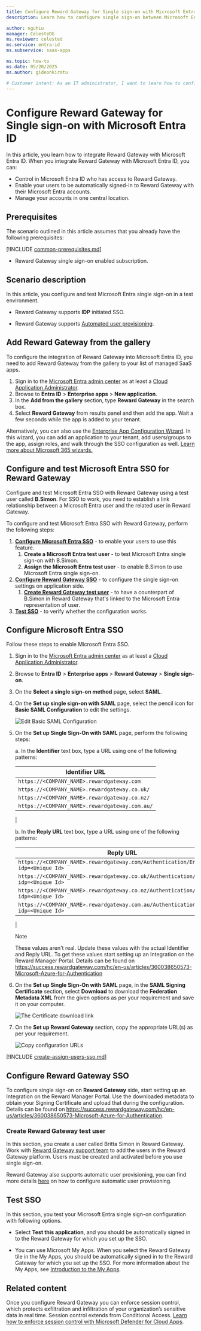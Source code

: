 ```yaml
---
title: Configure Reward Gateway for Single sign-on with Microsoft Entra ID
description: Learn how to configure single sign-on between Microsoft Entra ID and Reward Gateway.

author: nguhiu
manager: CelesteDG
ms.reviewer: celested
ms.service: entra-id
ms.subservice: saas-apps

ms.topic: how-to
ms.date: 05/20/2025
ms.author: gideonkiratu

# Customer intent: As an IT administrator, I want to learn how to configure single sign-on between Microsoft Entra ID and Reward Gateway so that I can control who has access to Reward Gateway, enable automatic sign-in with Microsoft Entra accounts, and manage my accounts in one central location.
---
```

# Configure Reward Gateway for Single sign-on with Microsoft Entra ID

In this article,  you learn how to integrate Reward Gateway with Microsoft Entra ID. When you integrate Reward Gateway with Microsoft Entra ID, you can:

* Control in Microsoft Entra ID who has access to Reward Gateway.
* Enable your users to be automatically signed-in to Reward Gateway with their Microsoft Entra accounts.
* Manage your accounts in one central location.

## Prerequisites
The scenario outlined in this article assumes that you already have the following prerequisites:

[!INCLUDE [common-prerequisites.md](~/identity/saas-apps/includes/common-prerequisites.md)]
* Reward Gateway single sign-on enabled subscription.

## Scenario description

In this article,  you configure and test Microsoft Entra single sign-on in a test environment.

* Reward Gateway supports **IDP** initiated SSO.

* Reward Gateway supports [Automated user provisioning](reward-gateway-provisioning-tutorial.md).

## Add Reward Gateway from the gallery

To configure the integration of Reward Gateway into Microsoft Entra ID, you need to add Reward Gateway from the gallery to your list of managed SaaS apps.

1. Sign in to the [Microsoft Entra admin center](https://entra.microsoft.com) as at least a [Cloud Application Administrator](~/identity/role-based-access-control/permissions-reference.md#cloud-application-administrator).
1. Browse to **Entra ID** > **Enterprise apps** > **New application**.
1. In the **Add from the gallery** section, type **Reward Gateway** in the search box.
1. Select **Reward Gateway** from results panel and then add the app. Wait a few seconds while the app is added to your tenant.

 Alternatively, you can also use the [Enterprise App Configuration Wizard](https://portal.office.com/AdminPortal/home?Q=Docs#/azureadappintegration). In this wizard, you can add an application to your tenant, add users/groups to the app, assign roles, and walk through the SSO configuration as well. [Learn more about Microsoft 365 wizards.](/microsoft-365/admin/misc/azure-ad-setup-guides)

<a name='configure-and-test-azure-ad-sso-for-reward-gateway'></a>

## Configure and test Microsoft Entra SSO for Reward Gateway

Configure and test Microsoft Entra SSO with Reward Gateway using a test user called **B.Simon**. For SSO to work, you need to establish a link relationship between a Microsoft Entra user and the related user in Reward Gateway.

To configure and test Microsoft Entra SSO with Reward Gateway, perform the following steps:

1. **[Configure Microsoft Entra SSO](#configure-azure-ad-sso)** - to enable your users to use this feature.
    1. **Create a Microsoft Entra test user** - to test Microsoft Entra single sign-on with B.Simon.
    1. **Assign the Microsoft Entra test user** - to enable B.Simon to use Microsoft Entra single sign-on.
1. **[Configure Reward Gateway SSO](#configure-reward-gateway-sso)** - to configure the single sign-on settings on application side.
    1. **[Create Reward Gateway test user](#create-reward-gateway-test-user)** - to have a counterpart of B.Simon in Reward Gateway that's linked to the Microsoft Entra representation of user.
1. **[Test SSO](#test-sso)** - to verify whether the configuration works.

<a name='configure-azure-ad-sso'></a>

## Configure Microsoft Entra SSO

Follow these steps to enable Microsoft Entra SSO.

1. Sign in to the [Microsoft Entra admin center](https://entra.microsoft.com) as at least a [Cloud Application Administrator](~/identity/role-based-access-control/permissions-reference.md#cloud-application-administrator).
1. Browse to **Entra ID** > **Enterprise apps** > **Reward Gateway** > **Single sign-on**.
1. On the **Select a single sign-on method** page, select **SAML**.
1. On the **Set up single sign-on with SAML** page, select the pencil icon for **Basic SAML Configuration** to edit the settings.

   ![Edit Basic SAML Configuration](common/edit-urls.png)

4. On the **Set up Single Sign-On with SAML** page, perform the following steps:

    a. In the **Identifier** text box, type a URL using one of the following patterns:

    | Identifier URL |
    |---|
    | `https://<COMPANY_NAME>.rewardgateway.com` |
    | `https://<COMPANY_NAME>.rewardgateway.co.uk/` |
    | `https://<COMPANY_NAME>.rewardgateway.co.nz/` |
    | `https://<COMPANY_NAME>.rewardgateway.com.au/`|
    |

    b. In the **Reply URL** text box, type a URL using one of the following patterns:

    | Reply URL |
    |---|
    | `https://<COMPANY_NAME>.rewardgateway.com/Authentication/EndLogin?idp=<Unique Id>` |
    | `https://<COMPANY_NAME>.rewardgateway.co.uk/Authentication/EndLogin?idp=<Unique Id>` |
    | `https://<COMPANY_NAME>.rewardgateway.co.nz/Authentication/EndLogin?idp=<Unique Id>` |
    | `https://<COMPANY_NAME>.rewardgateway.com.au/Authentication/EndLogin?idp=<Unique Id>` |
    |

	> [!NOTE]
	> These values aren't real. Update these values with the actual Identifier and Reply URL. To get these values start setting up an Integration on the Reward Manager Portal. Details can be found on https://success.rewardgateway.com/hc/en-us/articles/360038650573-Microsoft-Azure-for-Authentication

1. On the **Set up Single Sign-On with SAML** page, in the **SAML Signing Certificate** section, select **Download** to download the **Federation Metadata XML** from the given options as per your requirement and save it on your computer.

	![The Certificate download link](common/metadataxml.png)

6. On the **Set up Reward Gateway** section, copy the appropriate URL(s) as per your requirement.

	![Copy configuration URLs](common/copy-configuration-urls.png)

<a name='create-an-azure-ad-test-user'></a>

[!INCLUDE [create-assign-users-sso.md](~/identity/saas-apps/includes/create-assign-users-sso.md)]

## Configure Reward Gateway SSO

To configure single sign-on on **Reward Gateway** side, start setting up an Integration on the Reward Manager Portal. Use the downloaded metadata to obtain your Signing Certificate and upload that during the configuration. Details can be found on https://success.rewardgateway.com/hc/en-us/articles/360038650573-Microsoft-Azure-for-Authentication.

### Create Reward Gateway test user

In this section, you create a user called Britta Simon in Reward Gateway. Work with [Reward Gateway support team](mailto:clientsupport@rewardgateway.com) to add the users in the Reward Gateway platform. Users must be created and activated before you use single sign-on.

Reward Gateway also supports automatic user provisioning, you can find more details [here](./reward-gateway-provisioning-tutorial.md) on how to configure automatic user provisioning.

## Test SSO

In this section, you test your Microsoft Entra single sign-on configuration with following options.

* Select **Test this application**, and you should be automatically signed in to the Reward Gateway for which you set up the SSO.

* You can use Microsoft My Apps. When you select the Reward Gateway tile in the My Apps, you should be automatically signed in to the Reward Gateway for which you set up the SSO. For more information about the My Apps, see [Introduction to the My Apps](https://support.microsoft.com/account-billing/sign-in-and-start-apps-from-the-my-apps-portal-2f3b1bae-0e5a-4a86-a33e-876fbd2a4510).

## Related content

Once you configure Reward Gateway you can enforce session control, which protects exfiltration and infiltration of your organization’s sensitive data in real time. Session control extends from Conditional Access. [Learn how to enforce session control with Microsoft Defender for Cloud Apps](/cloud-app-security/proxy-deployment-aad).
